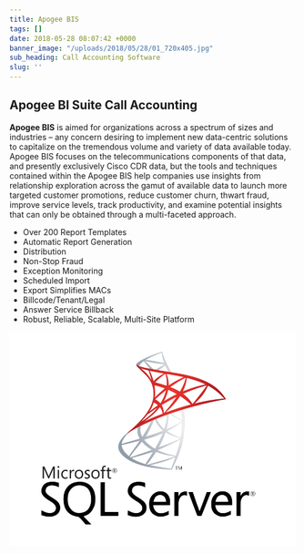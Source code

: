 ```yaml
---
title: Apogee BIS
tags: []
date: 2018-05-28 08:07:42 +0000
banner_image: "/uploads/2018/05/28/01_720x405.jpg"
sub_heading: Call Accounting Software
slug: ''
---
```

## Apogee BI Suite Call Accounting

**Apogee BIS** is aimed for organizations across a spectrum of sizes and industries – any concern desiring to implement new data-centric solutions to capitalize on the tremendous volume and variety of data available today.  Apogee BIS focuses on the telecommunications components of that data, and presently exclusively Cisco CDR data, but the tools and techniques contained within the Apogee BIS help companies use insights from relationship exploration across the gamut of available data to launch more targeted customer promotions, reduce customer churn, thwart fraud, improve service levels, track productivity, and examine potential insights that can only be obtained through a multi-faceted approach.

* Over 200 Report Templates
* Automatic Report Generation
* Distribution
* Non-Stop Fraud
* Exception Monitoring
* Scheduled Import
* Export Simplifies MACs
* Billcode/Tenant/Legal
* Answer Service Billback
* Robust, Reliable, Scalable, Multi-Site Platform

![](/uploads/2018/05/28/Microsoft-SQL-Server.png)
